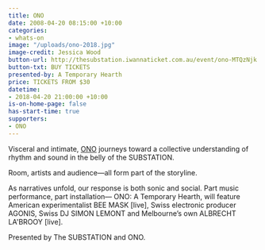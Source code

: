 ```yaml
---
title: ONO
date: 2008-04-20 08:15:00 +10:00
categories:
- whats-on
image: "/uploads/ono-2018.jpg"
image-credit: Jessica Wood
button-url: http://thesubstation.iwannaticket.com.au/event/ono-MTQzNjk
button-txt: BUY TICKETS
presented-by: A Temporary Hearth
price: TICKETS FROM $30
datetime:
- 2018-04-20 21:00:00 +10:00
is-on-home-page: false
has-start-time: true
supporters:
- ONO
---
```


Visceral and intimate, [ONO](https://www.o-n-o.com.au/) journeys toward a collective understanding of rhythm and sound in the belly of the SUBSTATION.

Room, artists and audience—all form part of the storyline.

As narratives unfold, our response is both sonic and social. Part music performance, part installation— ONO: A Temporary Hearth, will feature American experimentalist BEE MASK [live], Swiss electronic producer AGONIS, Swiss DJ SIMON LEMONT and Melbourne’s own ALBRECHT LA'BROOY [live]. 

Presented by The SUBSTATION and ONO.
